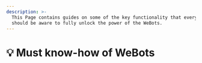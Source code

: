 ```yaml
---
description: >-
  This Page contains guides on some of the key functionality that everyone
  should be aware to fully unlock the power of the WeBots.
---
```


# 💡 Must know-how of WeBots

